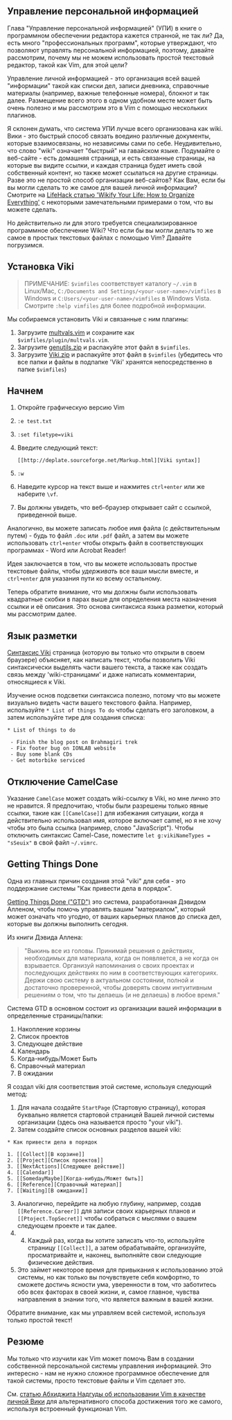 ## Управление персональной информацией

Глава "Управление персональной информацией" (УПИ) в книге о программном обеспечении редактора кажется странной, не так ли? Да, есть много "профессиональных программ", которые утверждают, что позволяют управлять персональной информацией, поэтому, давайте рассмотрим, почему мы не можем использовать простой текстовый редактор, такой как Vim, для этой цели?

Управление личной информацией - это организация всей вашей "информации" такой как списки дел, записи дневника, справочные материалы (например, важные телефонные номера), блокнот и так далее. Размещение всего этого в одном удобном месте может быть очень полезно и мы рассмотрим это в Vim с помощью нескольких плагинов.

Я склонен думать, что система УПИ лучше всего организована как wiki. Вики - это быстрый способ связать воедино различные документы, которые взаимосвязаны, но независимы сами по себе. Неудивительно, что слово "wiki" означает "быстрый" на гавайском языке. Подумайте о веб-сайте - есть домашняя страница, и есть связанные страницы, на которые вы видите ссылки, и каждая страница будет иметь свой собственный контент, но также может ссылаться на другие страницы. Разве это не простой способ организации веб-сайтов? Как Вам, если бы вы могли сделать то же самое для вашей личной информации? Смотрите на [LifeHack статью 'Wikify Your Life: How to Organize Everything'](http://www.lifehack.org/articles/lifehack/wikify-your-life-how-to-organize-everything.html) с некоторыми замечательными примерами о том, что вы можете сделать.

Но действительно ли для этого требуется специализированное программное обеспечение Wiki? Что если бы вы могли делать то же самое в простых текстовых файлах с помощью Vim? Давайте погрузимся.

## Установка Viki

> ПРИМЕЧАНИЕ: `$vimfiles` соответствует каталогу `~/.vim` в Linux/Mac, `C:/Documents and Settings/<your-user-name>/vimfiles` в Windows и `C:Users/<your-user-name>/vimfiles` в Windows Vista. Смотрите `:help vimfiles` для более подробной информации.

Мы собираемся установить Viki и связанные с ним плагины:

1. Загрузите [multvals.vim](http://www.vim.org/scripts/script.php?script_id=171) и сохраните как `$vimfiles/plugin/multvals.vim`.
2. Загрузите [genutils.zip](http://www.vim.org/scripts/script.php?script_id=197) и распакуйте этот файл в `$vimfiles`.
3. Загрузите [Viki.zip](http://www.vim.org/scripts/script.php?script_id=861) и распакуйте этот файл в `$vimfiles` (убедитесь что все папки и файлы в подпапке 'Viki' хранятся непосредственно в папке `$vimfiles`)

## Начнем

1. Откройте графическую версию Vim
2. `:e test.txt`
3. `:set filetype=viki`
4. Введите следующий текст:

    ```
    [[http://deplate.sourceforge.net/Markup.html][Viki syntax]]
    ```

5. `:w`
6. Наведите курсор на текст выше и нажмитеs `ctrl+enter` или же наберите `\vf`.
7. Вы должны увидеть, что веб-браузер открывает сайт с ссылкой, приведенной выше.

Аналогично, вы можете записать любое имя файла (с действительным путем) - будь то файл `.doc` или `.pdf` файл, а затем вы можете использовать `ctrl+enter` чтобы открыть файл в соответствующих программах - Word или Acrobat Reader!

Идея заключается в том, что вы можете использовать простые текстовые файлы, чтобы *удерживать* все ваши мысли вместе, и `ctrl+enter` для указания пути ко всему остальному.

Теперь обратите внимание, что мы должны были использовать квадратные скобки в парах выше для определения места назначения ссылки и её описания. Это основа синтаксиса языка разметки, который мы рассмотрим далее.

## Язык разметки

[Синтаксис Viki](http://deplate.sourceforge.net/Markup.html) страница (которую вы только что открыли в своем браузере) объясняет, как написать текст, чтобы позволить Viki синтаксически выделять части вашего текста, а также как создать связь между 'wiki-страницами' и даже написать комментарии, относящиеся к Viki.

Изучение основ подсветки синтаксиса полезно, потому что вы можете визуально видеть части вашего текстового файла. Например, используйте `* List of things To do` чтобы сделать его заголовком, а затем используйте тире для создания списка:

```
* List of things to do

 - Finish the blog post on Brahmagiri trek
 - Fix footer bug on IONLAB website
 - Buy some blank CDs
 - Get motorbike serviced
```

## Отключение CamelCase

Указание `CamelCase` может создать wiki-ссылку в Viki, но мне лично это не нравится. Я предпочитаю, чтобы были разрешены только явные ссылки, такие как `[[CamelCase]]` для избежания ситуации, когда я действительно использовал имя, которое включает camel, но я не хочу чтобы это была ссылка (например, слово "JavaScript"). Чтобы отключить синтаксис Camel-Case, поместите `let g:vikiNameTypes = "sSeuix"` в свой файл `~/.vimrc`.

## Getting Things Done

Одна из главных причин создания этой "viki" для себя - это поддержание системы "Как привести дела в порядок".

[Getting Things Done ("GTD")](http://www.bnet.com/2403-13074_23-52958.html) это система, разработанная Дэвидом Алленом, чтобы помочь управлять вашим "материалом", который может означать что угодно, от ваших карьерных планов до списка дел, которые вы должны выполнить сегодня.

Из книги Дэвида Аллена:

> "Выкинь все из головы. Принимай решения о действиях, необходимых для материала, когда он появляется, а не когда он взрывается. Организуй напоминания о своих проектах и последующих действиях по ним в соответствующих категориях. Держи свою систему в актуальном состоянии, полной и достаточно проверенной, чтобы доверять своим интуитивным решениям о том, что ты делаешь (и не делаешь) в любое время."

Система GTD в основном состоит из организации вашей информации в определенные страницы/папки:

1. Накопление корзины
2. Список проектов
3. Следующее действие
4. Календарь
5. Когда-нибудь/Может Быть
6. Справочный материал
7. В ожидании

Я создал viki для соответствия этой системе, используя следующий метод:

1. Для начала создайте `StartPage` (Стартовую страницу), которая буквально является стартовой страницей Вашей личной системы организации (здесь она называется просто "your viki").
2. Затем создайте список основных разделов вашей viki:

  ```
  * Как привести дела в порядок

  1. [[Collect][В корзине]]
  2. [[Project][Список проектов]]
  3. [[NextActions][Следующее действие]]
  4. [[Calendar]]
  5. [[SomedayMaybe][Когда-нибудь/Может быть]]
  6. [[Reference][Справочный материал]]
  7. [[Waiting][В ожидании]]
  ```

3. Аналогично, перейдите на любую глубину, например, создав `[[Reference.Career]]` для записи своих карьерных планов и `[[Ptoject.TopSecret]]` чтобы собраться с мыслями о вашем следующем проекте и так далее.
4. 4. Каждый раз, когда вы хотите записать что-то, используйте страницу `[[Collect]]`, а затем обрабатывайте, организуйте, просматривайте и, наконец, выполняйте свои следующие физические действия.
5. Это займет некоторое время для привыкания к использованию этой системы, но как только вы почувствуете себя комфортно, то сможете достичь ясности ума, уверенности в том, что заботитесь обо всех факторах в своей жизни, и, самое главное, чувства направления в знании того, что является важным в вашей жизни.

Обратите внимание, как мы управляем всей системой, используя только простой текст!

## Резюме

Мы только что изучили как Vim может помочь Вам в создании собственной персональной системы управления информацией. Это интересно - нам не нужно сложное программное обеспечение для такой системы, просто текстовые файлы и Vim сделает это.

См. [статью Абхиджита Надгуды об использовании Vim в качестве личной Вики](http://ifacethoughts.net/2008/05/02/vim-as-a-personal-wiki/) для альтернативного способа достижения того же самого, используя встроенный функционал Vim.
